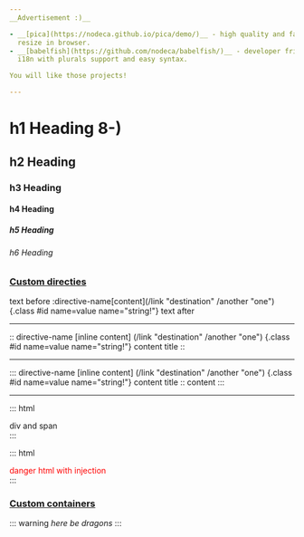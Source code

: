 ```yaml
---
__Advertisement :)__

- __[pica](https://nodeca.github.io/pica/demo/)__ - high quality and fast image
  resize in browser.
- __[babelfish](https://github.com/nodeca/babelfish/)__ - developer friendly
  i18n with plurals support and easy syntax.

You will like those projects!

---
```


# h1 Heading 8-)
## h2 Heading
### h3 Heading
#### h4 Heading
##### h5 Heading
###### h6 Heading

### [Custom directies](https://github.com/hilookas/markdown-it-directive)

text before :directive-name[content](/link "destination" /another "one"){.class #id name=value name="string!"} text after

---

:: directive-name [inline content] (/link "destination" /another "one") {.class #id name=value name="string!"} content title ::

---

::: directive-name [inline content] (/link "destination" /another "one") {.class #id name=value name="string!"} content title ::
content
:::

---

::: html
<div><span>div and span<span></div>
:::

::: html
<div style="color: red">danger html with injection</div>
<script>alert('Your cookie: ' + document.cookie);</script>
:::

### [Custom containers](https://github.com/markdown-it/markdown-it-container)

::: warning
*here be dragons*
:::
